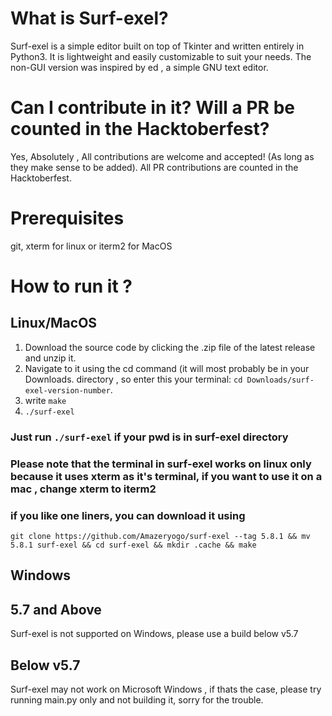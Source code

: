 # What is Surf-exel?

Surf-exel is a simple editor built on top of Tkinter and written entirely in Python3.
It is lightweight and easily customizable to suit your needs. 
The non-GUI version was inspired by ed , a simple GNU text editor.
 
# Can I contribute in it? Will a PR be counted in the Hacktoberfest?
Yes, Absolutely , All contributions are welcome and accepted! (As long as they make sense to be added).
All PR contributions are counted in the Hacktoberfest.


# Prerequisites
git, xterm for linux or iterm2 for MacOS 


# How to run it ?
## Linux/MacOS
1) Download the source code by clicking the .zip file of the latest release and unzip it. 
2) Navigate to it using the cd command (it will most probably be in your Downloads. directory , so enter this your terminal: `cd Downloads/surf-exel-version-number`.
3) write `make`
4) `./surf-exel`
### Just run `./surf-exel` if your pwd is in surf-exel directory
### Please note that the terminal in surf-exel works on linux only because it uses xterm as it's terminal, if you want to use it on a mac , change xterm to iterm2
### if you like one liners, you can download it using 
` git clone https://github.com/Amazeryogo/surf-exel --tag 5.8.1 && mv 5.8.1 surf-exel && cd surf-exel && mkdir .cache && make
`


## Windows 
## 5.7 and Above
Surf-exel is not supported on Windows, please use a build below v5.7

## Below v5.7
Surf-exel may not work on Microsoft Windows , if thats the case, please try running main.py only and not building it, sorry for the trouble. 




